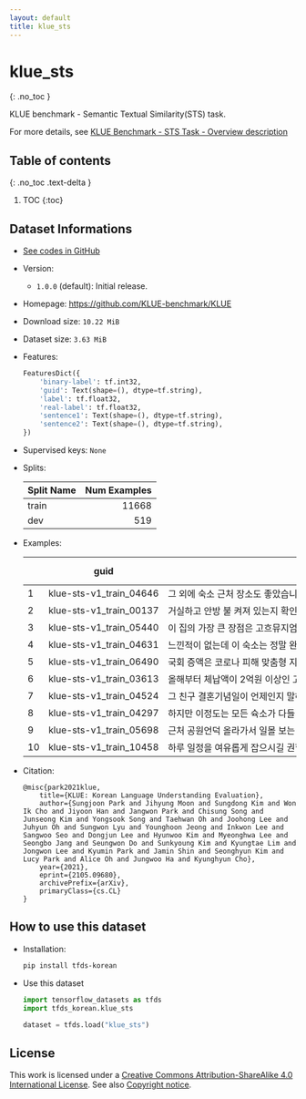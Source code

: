 ```yaml
---
layout: default
title: klue_sts
---
```


# klue_sts
{: .no_toc }

KLUE benchmark - Semantic Textual Similarity(STS) task.

For more details, see [KLUE Benchmark - STS Task - Overview description](https://klue-benchmark.com/tasks/67/overview/description)

## Table of contents
{: .no_toc .text-delta }

1. TOC
{:toc}

## Dataset Informations

* [See codes in GitHub](https://github.com/jeongukjae/tfds-korean/blob/main/tfds_korean/klue_sts/klue_sts.py)
* Version:
  * `1.0.0` (default): Initial release.
* Homepage: <https://github.com/KLUE-benchmark/KLUE>
* Download size: `10.22 MiB`
* Dataset size: `3.63 MiB`
* Features:

  ```python
  FeaturesDict({
      'binary-label': tf.int32,
      'guid': Text(shape=(), dtype=tf.string),
      'label': tf.float32,
      'real-label': tf.float32,
      'sentence1': Text(shape=(), dtype=tf.string),
      'sentence2': Text(shape=(), dtype=tf.string),
  })
  ```

* Supervised keys: `None`
* Splits:

  | Split Name | Num Examples        |
  |------------|--------------------:|
  |train  |11668|
  |dev  |519|

* Examples:

  | |guid|sentence1|sentence2|label|real-label|binary-label|
  |---|---|---|---|---|---|---|
  |1|klue-sts-v1_train_04646|그 외에 숙소 근처 장소도 좋았습니다.|게다가, 숙소 근처도 좋았습니다.|3.7000|3.6667|1|
  |2|klue-sts-v1_train_00137|거실하고 안방 불 켜져 있는지 확인해봐|외출시에는 집안모드말고 방범모드를 꼭 확인하도록 협조 바랍니다.|0.4000|0.4000|0|
  |3|klue-sts-v1_train_05440|이 집의 가장 큰 장점은 고흐뮤지엄과 국립미술관에서 아주 가깝다는 것이고요,|이 집의 가장 큰 장점은 고흐 박물관과 국립 미술 박물관과 매우 가깝다는 것입니다.|4.3000|4.3333|1|
  |4|klue-sts-v1_train_04631|느낀적이 없는데 이 숙소는 정말 완벽합니다.|조금 통제적인게 있기는하나 걱정할 정도는 아니니 이 숙소는 추천할만 합니다.|1.3000|1.2857|0|
  |5|klue-sts-v1_train_06490|국회 증액은 코로나 피해 맞춤형 지원, 백신물량 확보, 2050 탄소중립을 위한 선제...|이밖에 2050 탄소중립 달성을 위한 기반 조성 예산 3000억원과 보육·돌봄 지원 ...|1.7000|1.6667|0|
  |6|klue-sts-v1_train_03613|올해부터 체납액이 2억원 이상인 고액·상습 체납자는 최대 30일간 유치장 등에 감치할...|오는 29일부터 코로나19 피해로 대출 상환이 어려운 개인 채무자는 최대 1년까지 가...|0.1000|0.1429|0|
  |7|klue-sts-v1_train_04524|그 친구 결혼기념일이 언제인지 말해 보게.|언제가 그 친구분 결혼기념일입니까?|3.8000|3.8333|1|
  |8|klue-sts-v1_train_04297|하지만 이정도는 모든 슉소가 다들 있다고 생각됩니다.|이 모든 것을 뷰랑 위치가 다 커버해줍니다.|0.1000|0.1429|0|
  |9|klue-sts-v1_train_05698|근처 공원언덕 올라가서 일몰 보는 것도 정말 멋집니다.|또한 근처 공원에서 야경을 보면 정말 예쁩니다.|2.4000|2.4286|0|
  |10|klue-sts-v1_train_10458|하루 일정을 여유롭게 잡으시길 권합니다.|하루 일정을 쉽게 잡으시길 권합니다.|3.6000|3.5714|1|

* Citation:

  ```text
  @misc{park2021klue,
      title={KLUE: Korean Language Understanding Evaluation},
      author={Sungjoon Park and Jihyung Moon and Sungdong Kim and Won Ik Cho and Jiyoon Han and Jangwon Park and Chisung Song and Junseong Kim and Yongsook Song and Taehwan Oh and Joohong Lee and Juhyun Oh and Sungwon Lyu and Younghoon Jeong and Inkwon Lee and Sangwoo Seo and Dongjun Lee and Hyunwoo Kim and Myeonghwa Lee and Seongbo Jang and Seungwon Do and Sunkyoung Kim and Kyungtae Lim and Jongwon Lee and Kyumin Park and Jamin Shin and Seonghyun Kim and Lucy Park and Alice Oh and Jungwoo Ha and Kyunghyun Cho},
      year={2021},
      eprint={2105.09680},
      archivePrefix={arXiv},
      primaryClass={cs.CL}
  }
  ```

## How to use this dataset

* Installation:

  ```sh
  pip install tfds-korean
  ```

* Use this dataset

  ```python
  import tensorflow_datasets as tfds
  import tfds_korean.klue_sts

  dataset = tfds.load("klue_sts")
  ```

## License

This work is licensed under a [Creative Commons Attribution-ShareAlike 4.0 International License](http://creativecommons.org/licenses/by-sa/4.0/).
See also [Copyright notice](https://klue-benchmark.com/tasks/67/overview/copyright).

<style> td {white-space: nowrap;} </style>
